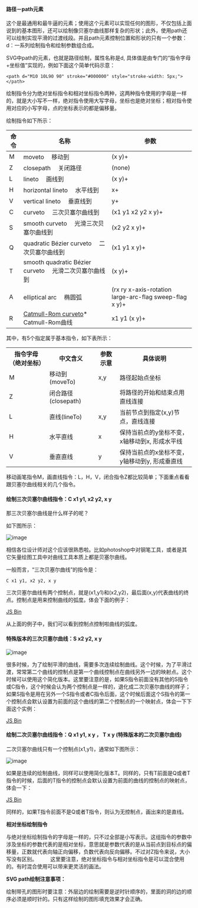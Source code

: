 #### 路径－path元素

这个是最通用和最牛逼的元素；使用这个元素可以实现任何的图形，不仅包括上面说到的基本图形，还可以绘制像贝塞尔曲线那样复杂的形状；此外，使用path还可以绘制实现平滑的过渡线段。并且path元素控制位置和形状的只有一个参数：d：一系列绘制指令和绘制参数组合成。

SVG中path的元素，也就是路径绘制，属性名称是d, 具体值是由专门的“指令字母+坐标值”实现的，例如下面这个简单代码示意：

`<path d="M10 10L90 90" stroke="#000000" style="stroke-width: 5px;"></path>`

绘制指令分为绝对坐标指令和相对坐标指令两种，这两种指令使用的字母是一样的，就是大小写不一样，绝对指令使用大写字母，坐标也是绝对坐标；相对指令使用对应的小写字母，点的坐标表示的都是偏移量。

绘制指令如下所示：

<table cellspacing="1" cellpadding="0">
<thead>
<tr>
<th>命令</th>
<th>名称</th>
<th>参数</th>
</tr>
</thead>
<tbody>
<tr>
<td>M</td>
<td>moveto  移动到</td>
<td>(x y)+</td>
</tr>
<tr>
<td>Z</td>
<td>closepath  关闭路径</td>
<td>(none)</td>
</tr>
<tr>
<td>L</td>
<td>lineto  画线到</td>
<td>(x y)+</td>
</tr>
<tr>
<td>H</td>
<td>horizontal lineto  水平线到</td>
<td>x+</td>
</tr>
<tr>
<td>V</td>
<td>vertical lineto  垂直线到</td>
<td>y+</td>
</tr>
<tr>
<td>C</td>
<td>curveto  三次贝塞尔曲线到</td>
<td>(x1 y1 x2 y2 x y)+</td>
</tr>
<tr>
<td>S</td>
<td>smooth curveto  光滑三次贝塞尔曲线到</td>
<td>(x2 y2 x y)+</td>
</tr>
<tr>
<td>Q</td>
<td>quadratic Bézier curveto  二次贝塞尔曲线到</td>
<td>(x1 y1 x y)+</td>
</tr>
<tr>
<td>T</td>
<td>smooth quadratic Bézier curveto  光滑二次贝塞尔曲线到</td>
<td>(x y)+</td>
</tr>
<tr>
<td>A</td>
<td>elliptical arc  椭圆弧</td>
<td>(rx ry x-axis-rotation large-arc-flag sweep-flag x y)+</td>
</tr>
<tr>
<td>R</td>
<td><a href="http://en.wikipedia.org/wiki/Catmull–Rom_spline#Catmull.E2.80.93Rom_spline">Catmull-Rom curveto</a>*  Catmull-Rom曲线</td>
<td>x1 y1 (x y)+</td>
</tr>
</tbody>
</table>

其中，有5个指定属于基本指令，如下表所示：

<table border="0" cellspacing="1" cellpadding="0">
<tbody><tr>
<th scope="col">指令字母（绝对坐标）</th>
<th scope="col">中文含义</th>
<th scope="col">参数示意</th>
<th scope="col">具体说明</th>
</tr>
<tr>
<td>M</td>
<td>移动到(moveTo)</td>
<td>x,y</td>
<td>路径起始点坐标</td>
</tr>
<tr>
<td>Z</td>
<td>闭合路径(closepath)</td>
<td>&nbsp;</td>
<td>将路径的开始和结束点用直线连接</td>
</tr>
<tr>
<td>L</td>
<td>直线(lineTo)</td>
<td>x,y</td>
<td>当前节点到指定(x,y)节点，直线连接</td>
</tr>
<tr>
<td>H</td>
<td>水平直线</td>
<td>x</td>
<td>保持当前点的y坐标不变，x轴移动到x, 形成水平线</td>
</tr>
<tr>
<td>V</td>
<td>垂直直线</td>
<td>y</td>
<td>保持当前点的x坐标不变，y轴移动到y, 形成垂直线</td>
</tr>
</tbody></table>

移动画笔指令M，画直线指令：L，H，V，闭合指令Z都比较简单；下面重点看看跟贝塞尔曲线相关的几个指令。

#### **绘制三次贝塞尔曲线指令：C  x1 y1, x2 y2, x y**

那三次贝塞尔曲线是什么样子的呢？

如下图所示：

![image](https://developer.mozilla.org/@api/deki/files/159/=Cubic_Bezier_Curves.png)

相信各位设计师对这个应该很熟悉啦。比如photoshop中对钢笔工具，或者是其它矢量绘图工具中对曲线工具本质上都是贝塞尔曲线。

一般而言，“三次贝塞尔曲线”的指令是：

` C x1 y1, x2 y2, x y `

三次贝塞尔曲线有两个控制点，就是(x1,y1)和(x2,y2)，最后面(x,y)代表曲线的终点。控制点是用来控制曲线的弧度。体会下面的例子：

<a class="jsbin-embed" href="http://jsbin.com/qizonage/1/embed">JS Bin</a><script src="http://static.jsbin.com/js/embed.js"></script>

从上面的例子中，我们可以看到控制点控制啦曲线的弧度。

#### **特殊版本的三次贝塞尔曲线：S  x2 y2, x y**

![image](https://developer.mozilla.org/@api/deki/files/363/=ShortCut_Cubic_Bezier.png)

很多时候，为了绘制平滑的曲线，需要多次连续绘制曲线。这个时候，为了平滑过渡，常常第二个曲线的控制点是第一个曲线控制点在曲线另外一边的映射点。这个时候可以使用这个简化版本。这里要注意的是，如果S指令前面没有其他的S指令或C指令，这个时候会认为两个控制点是一样的，退化成二次贝塞尔曲线的样子；如果S指令是用在另外一个S指令或者C指令后面，这个时候后面这个S指令的第一个控制点会默认设置为前面的这个曲线的第二个控制点的一个映射点，体会一下下面这个实例：

<a class="jsbin-embed" href="http://jsbin.com/jimidomi/1/embed?html,output">JS Bin</a><script src="http://static.jsbin.com/js/embed.js"></script>

#### **绘制二次贝塞尔曲线指令：Q  x1 y1, x y ， T x y  (特殊版本的二次贝塞尔曲线)**

二次贝塞尔曲线只有一个控制点(x1,y1)，通常如下图所示：

![image](https://developer.mozilla.org/@api/deki/files/326/=Quadratic_Bezier.png)

如果是连续的绘制曲线，同样可以使用简化版本T。同样的，只有T前面是Q或者T指令的时候，后面的T指令的控制点会默认设置为前面的曲线的控制点的映射点，体会一下：

<a class="jsbin-embed" href="http://jsbin.com/saqumode/1/embed?html,output">JS Bin</a><script src="http://static.jsbin.com/js/embed.js"></script>

同样的，如果T指令前面不是Q或者T指令，则认为无控制点，画出来的是直线。

**相对坐标绘制指令**

与绝对坐标绘制指令的字母是一样的，只不过全部是小写表示。这组指令的参数中涉及坐标的参数代表的是相对坐标，意思就是参数代表的是从当前点到目标点的偏移量，正数就代表向轴正向偏移，负数代表向反向偏移。不过对Z指令来说，大小写没有区别。
　　
这里要注意，绝对坐标指令与相对坐标指令是可以混合使用的。有时混合使用可以带来更灵活的画法。

**SVG path绘制注意事项：**

绘制带孔的图形时要注意：外层边的绘制需要是逆时针顺序的，里面的洞的边的顺序必须是顺时针的。只有这样绘制的图形填充效果才会正确。




